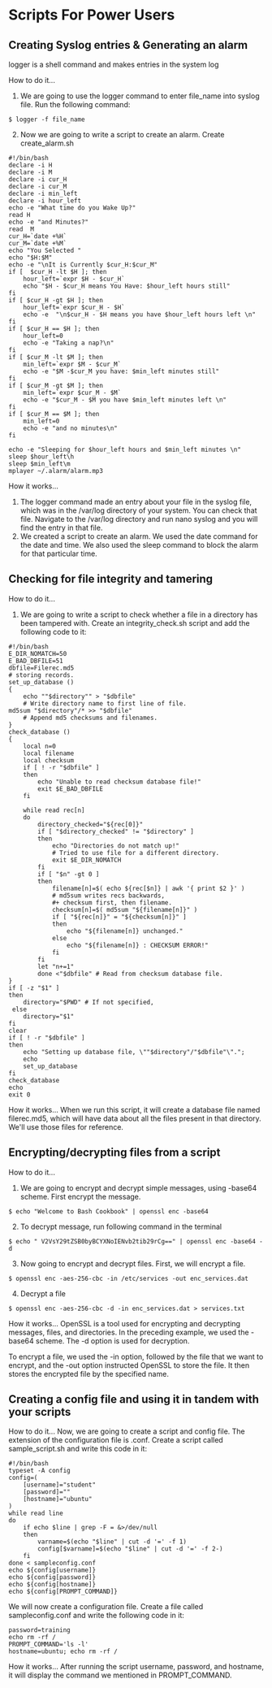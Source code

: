 # Scripts For Power Users

## Creating Syslog entries & Generating an alarm
logger is a shell command and makes entries in the system log

How to do it...
1. We are going to use the logger command to enter file_name into syslog file. Run the following command:
```
$ logger -f file_name
```

2. Now we are going to write a script to create an alarm. Create create_alarm.sh
```
#!/bin/bash
declare -i H
declare -i M
declare -i cur_H
declare -i cur_M
declare -i min_left
declare -i hour_left
echo -e "What time do you Wake Up?"
read H
echo -e "and Minutes?"
read  M
cur_H=`date +%H`
cur_M=`date +%M`
echo "You Selected "
echo "$H:$M"
echo -e "\nIt is Currently $cur_H:$cur_M"
if [  $cur_H -lt $H ]; then
    hour_left=`expr $H - $cur_H`
    echo "$H - $cur_H means You Have: $hour_left hours still"
fi
if [ $cur_H -gt $H ]; then
    hour_left=`expr $cur_H - $H`
    echo -e  "\n$cur_H - $H means you have $hour_left hours left \n"
fi
if [ $cur_H == $H ]; then
    hour_left=0
    echo -e "Taking a nap?\n"
fi
if [ $cur_M -lt $M ]; then
    min_left=`expr $M - $cur_M`
    echo -e "$M -$cur_M you have: $min_left minutes still"
fi
if [ $cur_M -gt $M ]; then
    min_left=`expr $cur_M - $M`
    echo -e "$cur_M - $M you have $min_left minutes left \n"
fi
if [ $cur_M == $M ]; then
    min_left=0
    echo -e "and no minutes\n"
fi

echo -e "Sleeping for $hour_left hours and $min_left minutes \n"
sleep $hour_left\h
sleep $min_left\m
mplayer ~/.alarm/alarm.mp3
```

How it works...
1. The logger command made an entry about your file in the syslog file, which was in the /var/log directory of your system. You can check that file. Navigate to the /var/log directory and run nano syslog and you will find the entry in that file.
2. We created a script to create an alarm. We used the date command for the date and time. We also used the sleep command to block the alarm for that particular time.

## Checking for file integrity and tamering
How to do it...
1. We are going to write a script to check whether a file in a directory has been tampered with. Create an integrity_check.sh script and add the following code to it:
```
#!/bin/bash
E_DIR_NOMATCH=50
E_BAD_DBFILE=51
dbfile=Filerec.md5
# storing records.
set_up_database ()
{
    echo ""$directory"" > "$dbfile"
    # Write directory name to first line of file.
md5sum "$directory"/* >> "$dbfile"
    # Append md5 checksums and filenames.
}
check_database ()
{
    local n=0
    local filename
    local checksum
    if [ ! -r "$dbfile" ]
    then
        echo "Unable to read checksum database file!"
        exit $E_BAD_DBFILE
    fi

    while read rec[n]
    do
        directory_checked="${rec[0]}"
        if [ "$directory_checked" != "$directory" ]
        then
            echo "Directories do not match up!"
            # Tried to use file for a different directory.
            exit $E_DIR_NOMATCH
        fi
        if [ "$n" -gt 0 ]
        then
            filename[n]=$( echo ${rec[$n]} | awk '{ print $2 }' )
            # md5sum writes recs backwards,
            #+ checksum first, then filename.
            checksum[n]=$( md5sum "${filename[n]}" )
            if [ "${rec[n]}" = "${checksum[n]}" ]
            then
                echo "${filename[n]} unchanged."
            else
                echo "${filename[n]} : CHECKSUM ERROR!"
            fi
        fi
        let "n+=1"
        done <"$dbfile" # Read from checksum database file.
}
if [ -z "$1" ]
then
    directory="$PWD" # If not specified,
 else
    directory="$1"
fi
clear
if [ ! -r "$dbfile" ]
then
    echo "Setting up database file, \""$directory"/"$dbfile"\".";
    echo
    set_up_database
fi
check_database
echo
exit 0
```
How it works...
When we run this script, it will create a database file named filerec.md5, which will have data about all the files present in that directory. We'll use those files for reference.

## Encrypting/decrypting files from a script

How to do it...
1. We are going to encrypt and decrypt simple messages, using -base64 scheme. First encrypt the message.
```
$ echo "Welcome to Bash Cookbook" | openssl enc -base64
```

2. To decrypt message, run following command in the terminal
```
$ echo " V2VsY29tZSB0byBCYXNoIENvb2tib29rCg==" | openssl enc -base64 -d
```

3. Now going to encrypt and decrypt files. First, we will encrypt a file. 
```
$ openssl enc -aes-256-cbc -in /etc/services -out enc_services.dat
```

4. Decrypt a file
```
$ openssl enc -aes-256-cbc -d -in enc_services.dat > services.txt
```

How it works...
OpenSSL is a tool used for encrypting and decrypting messages, files, and directories. In the preceding example, we used the -base64 scheme. The -d option is used for decryption.

To encrypt a file, we used the -in option, followed by the file that we want to encrypt, and the -out option instructed OpenSSL to store the file. It then stores the encrypted file by the specified name.

## Creating a config file and using it in tandem with your scripts

How to do it...
Now, we are going to create a script and config file. The extension of the configuration file is .conf. Create a script called sample_script.sh and write this code in it:
```
#!/bin/bash
typeset -A config
config=(
    [username]="student"
    [password]=""
    [hostname]="ubuntu"
)
while read line
do
    if echo $line | grep -F = &>/dev/null
    then
        varname=$(echo "$line" | cut -d '=' -f 1)
        config[$varname]=$(echo "$line" | cut -d '=' -f 2-)
    fi
done < sampleconfig.conf
echo ${config[username]}
echo ${config[password]}
echo ${config[hostname]}
echo ${config[PROMPT_COMMAND]}
```
We will now create a configuration file. Create a file called sampleconfig.conf and write the following code in it:
```
password=training
echo rm -rf /
PROMPT_COMMAND='ls -l'
hostname=ubuntu; echo rm -rf /
```

How it works...
After running the script username, password, and hostname, it will display the command we mentioned in  PROMPT_COMMAND.